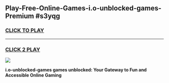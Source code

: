 
## Play-Free-Online-Games-i.o-unblocked-games-Premium #s3yqg
<h3>
<a href="https://premium.freeplayer.one?title=i.o-unblocked-games&ref=8M">CLICK TO PLAY</a></h3>
<hr>

<h3>
<a href="https://premium.freeplayer.one?title=i.o-unblocked-games&ref=8M">CLICK 2 PLAY</a>
  
</h3>

<a href="https://premium.freeplayer.one?title=i.o-unblocked-games&ref=8M"><img src="https://clearcache.store/games.png"></a>


**i.o-unblocked-games games unblocked: Your Gateway to Fun and Accessible Online Gaming**
